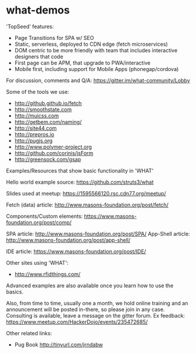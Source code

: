 # what-demos

'TopSeed' features:
- Page Transitions for SPA w/ SEO
- Static, serverless, deployed to CDN edge (fetch microservices)
- DOM centric to be more friendly with team that includes interactive designers that code
- First page can be APM, that upgrade to PWA/interactive
- Mobile first, including support for Mobile Apps (phonegap/cordova) 

For discussion, comments and Q/A: <https://gitter.im/what-community/Lobby>

Some of the tools we use:
- <http://github.github.io/fetch>
- <http://smoothstate.com>
- <http://muicss.com>
- <http://getbem.com/naming/>
- <http://site44.com>
- <http://prepros.io>
- <http://pugjs.org>
- <http://www.polymer-project.org>
- <http://github.com/corinis/jsForm>
- <http://greensock.com/gsap>

Examples/Resources that show basic functionality in 'WHAT'

Hello world example source: <https://github.com/struts3/what>

Slides used at meetup: <https://1595566120.rsc.cdn77.org/meetup/>

Fetch (data) article: <http://www.masons-foundation.org/post/fetch/>

Components/Custom elements: <https://www.masons-foundation.org/post/comp/>

SPA article: <http://www.masons-foundation.org/post/SPA/>
App-Shell article: <http://www.masons-foundation.org/post/app-shell/>

IDE article: <https://www.masons-foundation.org/post/IDE/>

Other sites using 'WHAT':
- <http://www.rfidthings.com/>

Advanced examples are also available once you learn how to use the basics.

Also, from time to time, usually one a month, we hold online training and an announcement will be posted in-there, so please join in any case. 
Consulting is available, leave a message on the gitter forum.
Ex feedback: <https://www.meetup.com/HackerDojo/events/235472685/>


Other related links:
- Pug Book <http://tinyurl.com/jrndabw>